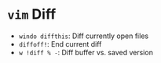 # `vim` Diff

- `windo diffthis`: Diff currently open files
- `diffoff!`: End current diff
- `w !diff % -`: Diff buffer vs. saved version
